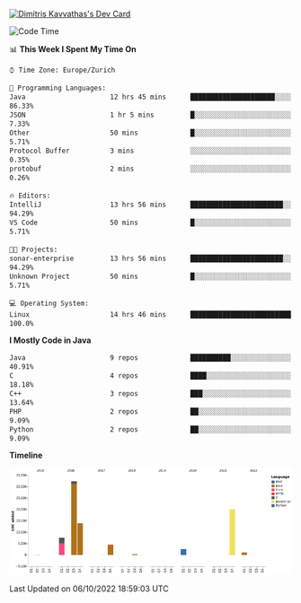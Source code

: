 <a href="https://app.daily.dev/JimR21"><img src="https://api.daily.dev/devcards/1a6ea627b9cf4de4a4f1b5f5cac8c85e.png?r=t8i" width="400" alt="Dimitris Kavvathas's Dev Card"/></a>

<!--START_SECTION:waka-->
![Code Time](http://img.shields.io/badge/Code%20Time-3%2C648%20hrs%2049%20mins-blue)

📊 **This Week I Spent My Time On** 

```text
⌚︎ Time Zone: Europe/Zurich

💬 Programming Languages: 
Java                     12 hrs 45 mins      █████████████████████░░░░   86.33% 
JSON                     1 hr 5 mins         █░░░░░░░░░░░░░░░░░░░░░░░░   7.33% 
Other                    50 mins             █░░░░░░░░░░░░░░░░░░░░░░░░   5.71% 
Protocol Buffer          3 mins              ░░░░░░░░░░░░░░░░░░░░░░░░░   0.35% 
protobuf                 2 mins              ░░░░░░░░░░░░░░░░░░░░░░░░░   0.26%

🔥 Editors: 
IntelliJ                 13 hrs 56 mins      ███████████████████████░░   94.29% 
VS Code                  50 mins             █░░░░░░░░░░░░░░░░░░░░░░░░   5.71%

🐱‍💻 Projects: 
sonar-enterprise         13 hrs 56 mins      ███████████████████████░░   94.29% 
Unknown Project          50 mins             █░░░░░░░░░░░░░░░░░░░░░░░░   5.71%

💻 Operating System: 
Linux                    14 hrs 46 mins      █████████████████████████   100.0%

```

**I Mostly Code in Java** 

```text
Java                     9 repos             ██████████░░░░░░░░░░░░░░░   40.91% 
C                        4 repos             ████░░░░░░░░░░░░░░░░░░░░░   18.18% 
C++                      3 repos             ███░░░░░░░░░░░░░░░░░░░░░░   13.64% 
PHP                      2 repos             ██░░░░░░░░░░░░░░░░░░░░░░░   9.09% 
Python                   2 repos             ██░░░░░░░░░░░░░░░░░░░░░░░   9.09%

```


**Timeline**

![Chart not found](https://raw.githubusercontent.com/JimR21/JimR21/master/charts/bar_graph.png) 


 Last Updated on 06/10/2022 18:59:03 UTC
<!--END_SECTION:waka-->

<!--
**JimR21/JimR21** is a ✨ _special_ ✨ repository because its `README.md` (this file) appears on your GitHub profile.

Here are some ideas to get you started:

- 🔭 I’m currently working on ...
- 🌱 I’m currently learning ...
- 👯 I’m looking to collaborate on ...
- 🤔 I’m looking for help with ...
- 💬 Ask me about ...
- 📫 How to reach me: ...
- 😄 Pronouns: ...
- ⚡ Fun fact: ...
-->
